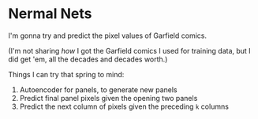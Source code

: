 # Nermal Nets

I'm gonna try and predict the pixel values of Garfield comics.

(I'm not sharing *how* I got the Garfield comics I used for training data,
but I did get 'em, all the decades and decades worth.)

Things I can try that spring to mind:

1. Autoencoder for panels, to generate new panels
2. Predict final panel pixels given the opening two panels
3. Predict the next column of pixels given the preceding `k` columns

